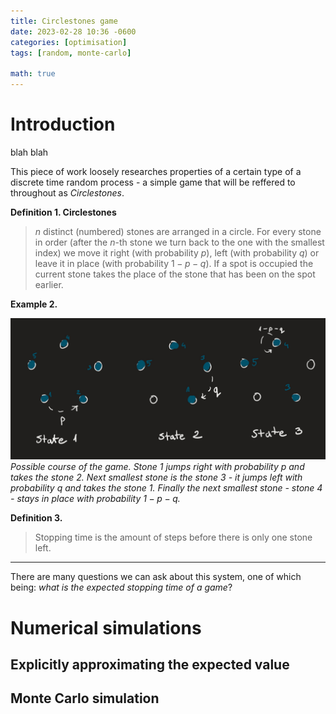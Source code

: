 ```yaml
---
title: Circlestones game
date: 2023-02-28 10:36 -0600
categories: [optimisation]
tags: [random, monte-carlo]

math: true
---
```


# Introduction

blah blah

This piece of work loosely researches properties of a certain type of a discrete time random process - a simple game that will be reffered to throughout as *Circlestones*. 

**Definition 1. Circlestones**
> $n$ distinct (numbered) stones are arranged in a circle. For every stone in order (after the $n$-th stone we turn back to the one with the smallest index) we move it right (with probability $p$), left (with probability $q$) or leave it in place (with probability $1-p-q$). If a spot is occupied the current stone takes the place of the stone that has been on the spot earlier. 

**Example 2.**

![example of a game with $n=4$](/assets/img/example%201.jpg)
*Possible course of the game. Stone 1 jumps right with probability $p$ and takes the stone 2. Next smallest stone is the stone 3 - it jumps left with probability $q$ and takes the stone 1. Finally the next smallest stone - stone 4 - stays in place with probability $1-p-q$.*

**Definition 3.** 
> Stopping time is the amount of steps before there is only one stone left.

- - -

There are many questions we can ask about this system, one of which being: *what is the expected stopping time of a game*?

# Numerical simulations

## Explicitly approximating the expected value

## Monte Carlo simulation